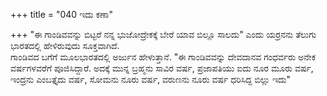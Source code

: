 +++
title = "040 ಇದು ಕಣಾ"

+++
"ಈ ಗಾಂಡಿವವನ್ನು ಬಿಟ್ಟರೆ ನನ್ನ ಭುಜೋದ್ರೇಕಕ್ಕೆ ಬೇರೆ ಯಾವ ಬಿಲ್ಲೂ ಸಾಲದು" ಎಂದು ಯರ್ರನನು ತೆಲುಗು ಭಾರತದಲ್ಲಿ ಹೇಳಿರುವುದು ಸೂಕ್ತವಾಗಿದೆ.   
ಗಾಂಡಿವದ ಬಗೆಗೆ ಮೂಲಭಾರತದಲ್ಲಿ ಅರ್ಜುನ ಹೇಳುತ್ತಾನೆ. "ಈ ಗಾಂಡಿವವನ್ನು ದೇವದಾನವ ಗಂಧರ್ವರು ಅನೇಕ ವರ್ಷಗಳವರೆಗೆ ಪೂಜಿಸಿದ್ದಾರೆ. ಅದಕ್ಕೆ ಮುನ್ನ ಬ್ರಹ್ಮನು ಸಾವಿರ ವರ್ಷ, ಪ್ರಜಾಪತಿಯು ಐದು ನೂರ ಮೂರು ವರ್ಷ, ಇಂದ್ರನು ಎಂಬತ್ತೈದು ವರ್ಷ, ಸೋಮನು ನೂರು ವರ್ಷ, ವರುಣನು ನೂರು ವರ್ಷ ಧರಿಸಿದ್ದ ಬಿಲ್ಲು ಇದು"